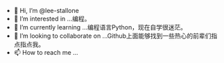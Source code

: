 - 👋 Hi, I’m @lee-stallone
- 👀 I’m interested in ...编程。
- 🌱 I’m currently learning ...编程语言Python，现在自学很迷茫。
- 💞️ I’m looking to collaborate on ...Github上面能够找到一些热心的前辈们指点指点我。
- 📫 How to reach me ...

<!---
lee-stallone/lee-stallone is a ✨ special ✨ repository because its `README.md` (this file) appears on your GitHub profile.
You can click the Preview link to take a look at your changes.
--->
